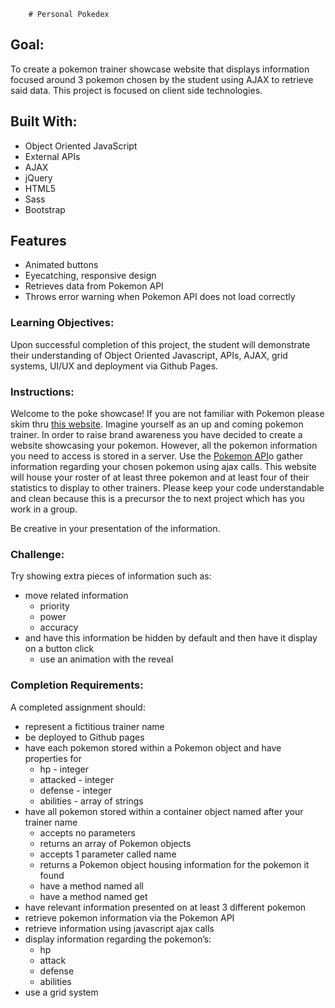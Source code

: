         # Personal Pokedex

## Goal:

To create a pokemon trainer showcase website that displays information focused around 3 pokemon chosen by the student using AJAX to retrieve said data. This project is focused on client side technologies.

## Built With:
* Object Oriented JavaScript
* External APIs
* AJAX
* jQuery
* HTML5
* Sass
* Bootstrap

## Features
* Animated buttons
* Eyecatching, responsive design
* Retrieves data from Pokemon API
* Throws error warning when Pokemon API does not load correctly



### Learning Objectives:

Upon successful completion of this project, the student will demonstrate their understanding of Object Oriented Javascript, APIs, AJAX, grid systems, UI/UX and deployment via Github Pages.

### Instructions:

Welcome to the poke showcase! If you are not familiar with Pokemon please skim thru [this website](https://www.pokemon.com/us/). Imagine yourself as an up and coming pokemon trainer. In order to raise brand awareness you have decided to create a website showcasing your pokemon. However, all the pokemon information you need to access is stored in a server. Use the [Pokemon API](https://pokeapi.co/)o gather information regarding your chosen pokemon using ajax calls. This website will house your roster of at least three pokemon and at least four of their statistics to display to other trainers. Please keep your code understandable and clean because this is a precursor the to next project which has you work in a group.

Be creative in your presentation of the information.

### Challenge:

Try showing extra pieces of information such as:

* move related information
	* priority
	* power
	* accuracy
* and have this information be hidden by default and then have it display on a button click
	* use an animation with the reveal

### Completion Requirements:

A completed assignment should:

* represent a fictitious trainer name
* be deployed to Github pages
* have each pokemon stored within a Pokemon object and have properties for
	* hp - integer
	* attacked - integer
	* defense - integer
	* abilities - array of strings
* have all pokemon stored within a container object named after your trainer name
	* accepts no parameters
	* returns an array of Pokemon objects
	* accepts 1 parameter called name
	* returns a Pokemon object housing information for the pokemon it found
	* have a method named all
	* have a method named get
* have relevant information presented on at least 3 different pokemon
* retrieve pokemon information via the Pokemon API
* retrieve information using javascript ajax calls
* display information regarding the pokemon’s:
	* hp
	* attack
	* defense
	* abilities
* use a grid system
